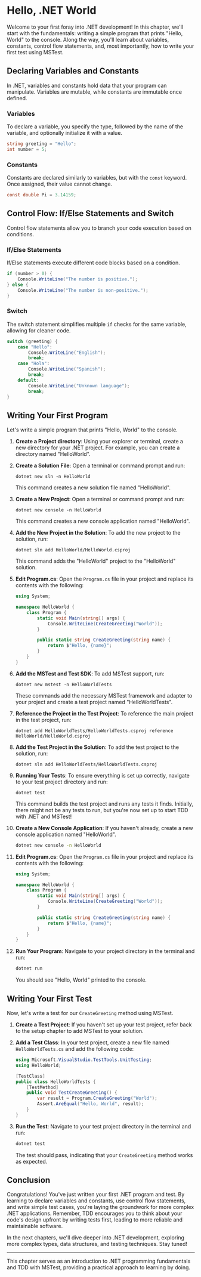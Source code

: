 # Hello, .NET World

Welcome to your first foray into .NET development! In this chapter, we'll start with the fundamentals: writing a simple program that prints "Hello, World" to the console. Along the way, you'll learn about variables, constants, control flow statements, and, most importantly, how to write your first test using MSTest.

## Declaring Variables and Constants

In .NET, variables and constants hold data that your program can manipulate. Variables are mutable, while constants are immutable once defined.

### Variables

To declare a variable, you specify the type, followed by the name of the variable, and optionally initialize it with a value.

```csharp
string greeting = "Hello";
int number = 5;
```

### Constants

Constants are declared similarly to variables, but with the `const` keyword. Once assigned, their value cannot change.

```csharp
const double Pi = 3.14159;
```

## Control Flow: If/Else Statements and Switch

Control flow statements allow you to branch your code execution based on conditions.

### If/Else Statements

If/Else statements execute different code blocks based on a condition.

```csharp
if (number > 0) {
    Console.WriteLine("The number is positive.");
} else {
    Console.WriteLine("The number is non-positive.");
}
```

### Switch

The switch statement simplifies multiple `if` checks for the same variable, allowing for cleaner code.

```csharp
switch (greeting) {
    case "Hello":
        Console.WriteLine("English");
        break;
    case "Hola":
        Console.WriteLine("Spanish");
        break;
    default:
        Console.WriteLine("Unknown language");
        break;
}
```

## Writing Your First Program

Let's write a simple program that prints "Hello, World" to the console.

1. **Create a Project directory**: Using your explorer or terminal, create a new directory for your .NET project. For example, you can create a directory named "HelloWorld".

2. **Create a Solution File**: Open a terminal or command prompt and run:

   ```
   dotnet new sln -n HelloWorld
   ```

   This command creates a new solution file named "HelloWorld".

3. **Create a New Project**: Open a terminal or command prompt and run:

   ```
   dotnet new console -n HelloWorld
   ```

   This command creates a new console application named "HelloWorld".

4. **Add the New Project in the Solution**: To add the new project to the solution, run:

   ```
   dotnet sln add HelloWorld/HelloWorld.csproj
   ```

   This command adds the "HelloWorld" project to the "HelloWorld" solution.

5. **Edit Program.cs**: Open the `Program.cs` file in your project and replace its contents with the following:

   ```csharp
   using System;

   namespace HelloWorld {
       class Program {
           static void Main(string[] args) {
               Console.WriteLine(CreateGreeting("World"));
           }

           public static string CreateGreeting(string name) {
               return $"Hello, {name}";
           }
       }
   }
   ```

6. **Add the MSTest and Test SDK**: To add MSTest support, run:

   ```
   dotnet new mstest -n HelloWorldTests
   ```

   These commands add the necessary MSTest framework and adapter to your project and create a test project named "HelloWorldTests".

7. **Reference the Project in the Test Project**: To reference the main project in the test project, run:

   ```
   dotnet add HelloWorldTests/HelloWorldTests.csproj reference HelloWorld/HelloWorld.csproj
   ```

8. **Add the Test Project in the Solution**: To add the test project to the solution, run:

   ```
   dotnet sln add HelloWorldTests/HelloWorldTests.csproj
   ```

9. **Running Your Tests**: To ensure everything is set up correctly, navigate to your test project directory and run:

   ```
   dotnet test
   ```

   This command builds the test project and runs any tests it finds. Initially, there might not be any tests to run, but you're now set up to start TDD with .NET and MSTest!

10. **Create a New Console Application**: If you haven't already, create a new console application named "HelloWorld".

    ```bash
    dotnet new console -n HelloWorld
    ```

11. **Edit Program.cs**: Open the `Program.cs` file in your project and replace its contents with the following:

    ```csharp
    using System;

    namespace HelloWorld {
        class Program {
            static void Main(string[] args) {
                Console.WriteLine(CreateGreeting("World"));
            }

            public static string CreateGreeting(string name) {
                return $"Hello, {name}";
            }
        }
    }
    ```

12. **Run Your Program**: Navigate to your project directory in the terminal and run:

    ```bash
    dotnet run
    ```

    You should see "Hello, World" printed to the console.

## Writing Your First Test

Now, let's write a test for our `CreateGreeting` method using MSTest.

1. **Create a Test Project**: If you haven't set up your test project, refer back to the setup chapter to add MSTest to your solution.

2. **Add a Test Class**: In your test project, create a new file named `HelloWorldTests.cs` and add the following code:

   ```csharp
   using Microsoft.VisualStudio.TestTools.UnitTesting;
   using HelloWorld;

   [TestClass]
   public class HelloWorldTests {
       [TestMethod]
       public void TestCreateGreeting() {
           var result = Program.CreateGreeting("World");
           Assert.AreEqual("Hello, World", result);
       }
   }
   ```

3. **Run the Test**: Navigate to your test project directory in the terminal and run:

   ```bash
   dotnet test
   ```

   The test should pass, indicating that your `CreateGreeting` method works as expected.

## Conclusion

Congratulations! You've just written your first .NET program and test. By learning to declare variables and constants, use control flow statements, and write simple test cases, you're laying the groundwork for more complex .NET applications. Remember, TDD encourages you to think about your code's design upfront by writing tests first, leading to more reliable and maintainable software.

In the next chapters, we'll dive deeper into .NET development, exploring more complex types, data structures, and testing techniques. Stay tuned!

---

This chapter serves as an introduction to .NET programming fundamentals and TDD with MSTest, providing a practical approach to learning by doing.
